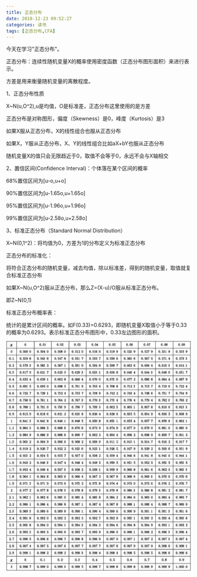 ```yaml
---
title: 正态分布
date: 2018-12-23 09:52:27
categories: 读书
tags: [正态分布,CFA]
---
```


今天在学习"正态分布"。



正态分布：连续性随机变量X的概率使用密度函数（正态分布图形面积）来进行表示。

方差是用来衡量随机变量的离散程度。

1、正态分布性质

X~N(u,O^2),u是均值，O是标准差，正态分布这里使用的是方差

正态分布是对称图形，偏度（Skewness）是0，峰度（Kurtosis）是3

如果X服从正态分布，X的线性组合也服从正态分布

如果X，Y服从正态分布，X、Y的线性组合比如aX+bY也服从正态分布

随机变量X的值只会无限趋近于0，取值不会等于0，永远不会与X轴相交



2、置信区间(Confidence Interval)：个体落在某个区间的概率

68%置信区间为[u-o,u+o]

90%置信区间为[u-1.65o,u+1.65o]

95%置信区间为[u-1.96o,u+1.96o]

99%置信区间为[u-2.58o,u+2.58o]



3、标准正态分布（Standard Normal Distribution）

X~N(0,1^2)：将均值为0，方差为1的分布定义为标准正态分布

正态分布的标准化：

将符合正态分布的随机变量，减去均值，除以标准差，得到的随机变量，取值就复合标准正态分布

如果X~N(u,O^2)服从正态分布，那么Z=(X-u)/O服从标准正态分布。

即Z~N(0,1)

标准正态分布概率表：

统计的是累计区间的概率。如F(0.33)=0.6293，即随机变量X取值小于等于0.33的概率为0.6293。表示标准正态分布图形中，0.33左边图形的面积。  

![标准正态分布表](normal-distribution/standard-normal-distribution-table.jpeg)


